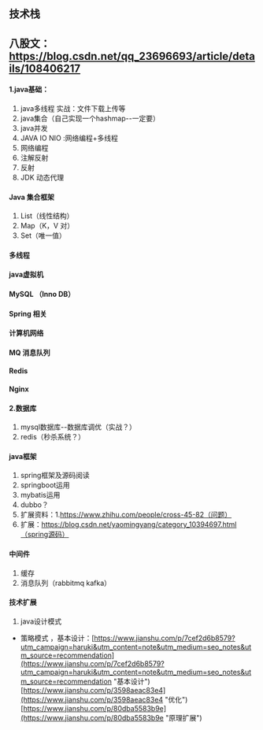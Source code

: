 ## 技术栈 ##

## 八股文：https://blog.csdn.net/qq_23696693/article/details/108406217 ##

#### 1.java基础： ####
	
1. java多线程
	实战：文件下载上传等
2. java集合（自己实现一个hashmap--一定要）
3. java并发
4. JAVA IO NIO :网络编程+多线程
5. 网络编程
6. 注解反射
7. 反射
8. JDK 动态代理

#### Java 集合框架 ####
1. List（线性结构）
2. Map（K，V 对）
3. Set（唯一值）

#### 多线程 ####


#### java虚拟机 ####

#### MySQL （Inno DB） ####

#### Spring 相关 ####

#### 计算机网络 ####

#### MQ 消息队列 ####

#### Redis ####

#### Nginx ####

#### 2.数据库 ####

1. mysql数据库--数据库调优（实战？）
2. redis（秒杀系统？）


#### java框架 ####

1. spring框架及源码阅读
2. springboot运用
3. mybatis运用
4. dubbo？
5. 扩展资料：1.https://www.zhihu.com/people/cross-45-82（问题）
6. 扩展：https://blog.csdn.net/yaomingyang/category_10394697.html（spring源码）

#### 中间件 ####
1. 缓存
2. 消息队列（rabbitmq kafka）

#### 技术扩展 ####
1. java设计模式
- 策略模式 ，基本设计：[https://www.jianshu.com/p/7cef2d6b8579?utm_campaign=haruki&utm_content=note&utm_medium=seo_notes&utm_source=recommendation](https://www.jianshu.com/p/7cef2d6b8579?utm_campaign=haruki&utm_content=note&utm_medium=seo_notes&utm_source=recommendation "基本设计")  [https://www.jianshu.com/p/3598aeac83e4](https://www.jianshu.com/p/3598aeac83e4 "优化")  [https://www.jianshu.com/p/80dba5583b9e](https://www.jianshu.com/p/80dba5583b9e "原理扩展")

